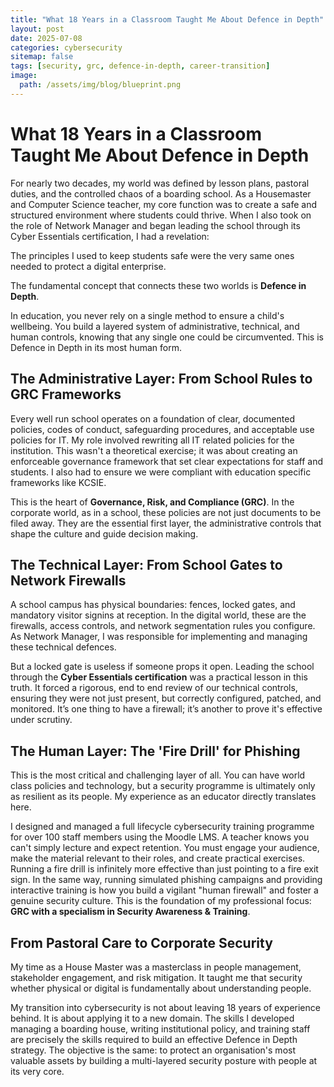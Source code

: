 ```yaml
---
title: "What 18 Years in a Classroom Taught Me About Defence in Depth"
layout: post
date: 2025-07-08
categories: cybersecurity 
sitemap: false
tags: [security, grc, defence-in-depth, career-transition]
image: 
  path: /assets/img/blog/blueprint.png
---
```

# What 18 Years in a Classroom Taught Me About Defence in Depth
For nearly two decades, my world was defined by lesson plans, pastoral duties, and the controlled chaos of a boarding school. As a Housemaster and Computer Science teacher, my core function was to create a safe and structured environment where students could thrive. When I also took on the role of Network Manager and began leading the school through its Cyber Essentials certification, I had a revelation: 

The principles I used to keep students safe were the very same ones needed to protect a digital enterprise.

The fundamental concept that connects these two worlds is **Defence in Depth**.

In education, you never rely on a single method to ensure a child's wellbeing. You build a layered system of administrative, technical, and human controls, knowing that any single one could be circumvented. This is Defence in Depth in its most human form.

## The Administrative Layer: From School Rules to GRC Frameworks

Every well run school operates on a foundation of clear, documented policies, codes of conduct, safeguarding procedures, and acceptable use policies for IT. My role involved rewriting all IT related policies for the institution. This wasn't a theoretical exercise; it was about creating an enforceable governance framework that set clear expectations for staff and students. I also had to ensure we were compliant with education specific frameworks like KCSIE.

This is the heart of **Governance, Risk, and Compliance (GRC)**. In the corporate world, as in a school, these policies are not just documents to be filed away. They are the essential first layer, the administrative controls that shape the culture and guide decision making.

## The Technical Layer: From School Gates to Network Firewalls

A school campus has physical boundaries: fences, locked gates, and mandatory visitor signins at reception. In the digital world, these are the firewalls, access controls, and network segmentation rules you configure. As Network Manager, I was responsible for implementing and managing these technical defences.

But a locked gate is useless if someone props it open. Leading the school through the **Cyber Essentials certification** was a practical lesson in this truth. It forced a rigorous, end to end review of our technical controls, ensuring they were not just present, but correctly configured, patched, and monitored. It’s one thing to have a firewall; it’s another to prove it's effective under scrutiny.

## The Human Layer: The 'Fire Drill' for Phishing

This is the most critical and challenging layer of all. You can have world class policies and technology, but a security programme is ultimately only as resilient as its people. My experience as an educator directly translates here.

I designed and managed a full lifecycle cybersecurity training programme for over 100 staff members using the Moodle LMS. A teacher knows you can't simply lecture and expect retention. You must engage your audience, make the material relevant to their roles, and create practical exercises. Running a fire drill is infinitely more effective than just pointing to a fire exit sign. In the same way, running simulated phishing campaigns and providing interactive training is how you build a vigilant "human firewall" and foster a genuine security culture. This is the foundation of my professional focus: **GRC with a specialism in Security Awareness & Training**.

## From Pastoral Care to Corporate Security

My time as a House Master was a masterclass in people management, stakeholder engagement, and risk mitigation. It taught me that security whether physical or digital is fundamentally about understanding people.

My transition into cybersecurity is not about leaving 18 years of experience behind. It is about applying it to a new domain. The skills I developed managing a boarding house, writing institutional policy, and training staff are precisely the skills required to build an effective Defence in Depth strategy. The objective is the same: to protect an organisation's most valuable assets by building a multi-layered security posture with people at its very core.
